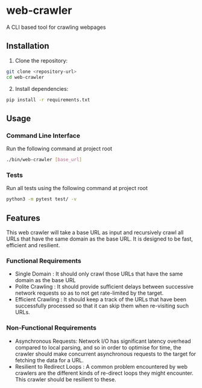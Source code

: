 # web-crawler
A CLI based tool for crawling webpages 

## Installation

1. Clone the repository:
```bash
git clone <repository-url>
cd web-crawler
```

2. Install dependencies:
```bash
pip install -r requirements.txt
```

## Usage

### Command Line Interface

Run the following command at project root

```bash
./bin/web-crawler [base_url]
```

### Tests

Run all tests using the following command at project root

```bash
python3 -m pytest test/ -v
```

## Features

This web crawler will take a base URL as input and recursively crawl all URLs that have the same domain as the base URL. It is designed to be fast, efficient and resilient.

### Functional Requirements

- Single Domain : It should only crawl those URLs that have the same domain as the base URL
- Polite Crawling : It should provide sufficient delays between successive network requests so as to not get rate-limited by the target.
- Efficient Crawling : It should keep a track of the URLs that have been successfully processed so that it can skip them when re-visiting such URLs.

### Non-Functional Requirements

- Asynchronous Requests: Network I/O has significant latency overhead compared to local parsing, and so in order to optimise for time, the crawler should make concurrent asynchronous requests to the target for fetching the data for a URL.
- Resilient to Redirect Loops : A common problem encountered by web crawlers are the different kinds of re-direct loops they might encounter. This crawler should be resilient to these.
